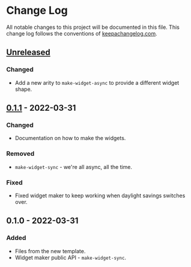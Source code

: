 # Change Log
All notable changes to this project will be documented in this file. This change log follows the conventions of [keepachangelog.com](http://keepachangelog.com/).

## [Unreleased]
### Changed
- Add a new arity to `make-widget-async` to provide a different widget shape.

## [0.1.1] - 2022-03-31
### Changed
- Documentation on how to make the widgets.

### Removed
- `make-widget-sync` - we're all async, all the time.

### Fixed
- Fixed widget maker to keep working when daylight savings switches over.

## 0.1.0 - 2022-03-31
### Added
- Files from the new template.
- Widget maker public API - `make-widget-sync`.

[Unreleased]: https://sourcehost.site/your-name/clj-challenges/compare/0.1.1...HEAD
[0.1.1]: https://sourcehost.site/your-name/clj-challenges/compare/0.1.0...0.1.1
